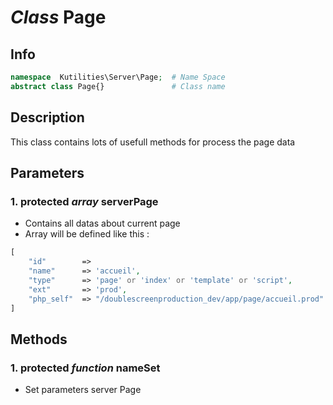 # ***Class*** **Page**

## Info

```php
namespace  Kutilities\Server\Page;  # Name Space
abstract class Page{}               # Class name
```

## Description
This class contains lots of usefull methods for process the page data


## Parameters

### 1. protected ***array*** **serverPage**
- Contains all datas about current page
- Array will be defined like this :
```php
[
    "id"        => 
    "name"      => 'accueil',
    "type"      => 'page' or 'index' or 'template' or 'script',
    "ext"       => 'prod', 
    "php_self"  => "/doublescreenproduction_dev/app/page/accueil.prod" 
]
```

## Methods

### 1. protected ***function*** **nameSet**
- Set parameters server Page